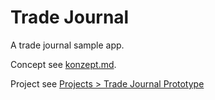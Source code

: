 # Trade Journal

A trade journal sample app.

Concept see [konzept.md](./konzept.md).

Project see [Projects > Trade Journal Prototype](https://github.com/users/johann-trade/projects/1)
